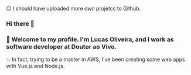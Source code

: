 :expressionless: I should have uploaded more own projetcs to Github. 

### Hi there 👋
### :tada: Welcome to my profile. I'm Lucas Oliveira, and I work as software developer at Doutor ao Vivo.


:boom:
In fact, trying to be a master in AWS, I've been creating some web apps with Vue.js and Node.js.
